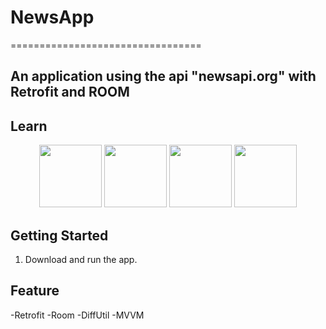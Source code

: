# NewsApp
=================================
## An application using the api "newsapi.org" with Retrofit and ROOM

Learn
------------


<p align="center">
  <img src="/News.png" width="100">
  <img src="/Detail.png" width="100">
  <img src="/Saved.png" width="100">
  <img src="/Search.png" width="100">
  <br/>
</p>

Getting Started
---------------

1. Download and run the app.


Feature
---------------

-Retrofit
-Room
-DiffUtil
-MVVM
